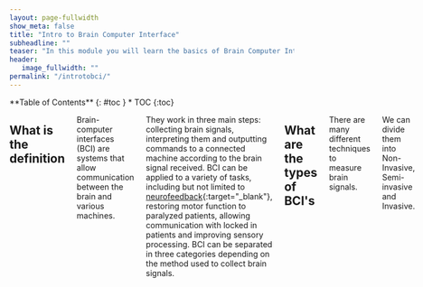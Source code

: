 ```yaml
---
layout: page-fullwidth
show_meta: false
title: "Intro to Brain Computer Interface"
subheadline: ""
teaser: "In this module you will learn the basics of Brain Computer Interface. You will read an introduction to the different technologies available, the main components and steps required for BCI, the safety and ethical issues and an overview about the future of the field."
header:
   image_fullwidth: ""
permalink: "/introtobci/"
---
```

<div class="row">
<div class="medium-4 medium-push-8 columns" markdown="1">
<div class="panel radius" markdown="1">
**Table of Contents**
{: #toc }
*  TOC
{:toc}
</div>
</div><!-- /.medium-4.columns -->


<div class="medium-8 medium-pull-4 columns" markdown="1">


## What is the definition

Brain-computer interfaces (BCI) are systems that allow communication between the brain and various machines. 

They work in three main steps: collecting brain signals, interpreting them and outputting commands to a connected machine according to the brain signal received. 
BCI can be applied to a variety of tasks, including but not limited to [neurofeedback](https://en.wikipedia.org/wiki/Neurofeedback){:target="_blank"}, restoring motor function to paralyzed patients, allowing communication with locked in patients and improving sensory processing. BCI can be separated in three categories depending on the method used to collect brain signals. 


## What are  the types of BCI's
There are many different techniques to measure brain signals.

We can divide them into Non-Invasive, Semi-invasive and Invasive.

|  |  |  |
| ------ | ----------- | ---- |
| **Non-invasive**   | The sensors are placed on the scalp to measure the electrical potentials produced by the brain (EEG) or the magnetic field (MEG). | ![Emotiv headset](../images/introtobci/emotiv_epoc_large.jpg) |
| **Semi-invasive** | The electrodes are placed on the exposed surface of the brain(ECoG).| ![EcoG](../images/introtobci/ecog.png) |
| **Invasive**    | The micro-electrodes are placed directly into the cortex, measuring the activity of a single neuron. | ![Utah Array](../images/introtobci/Utah_array.jpg) |

The following image shows the different layers of the brain and where the signal is taken from.

![Layers of the Brain and Signal Source](../images/introtobci/layers.png)

**Non-invasive**: the EEG signal is taken placing electrodes on the scalp, so on the most external part.

**Semi-invasive**: the ECoG signal is taken from electrodes placed in the dura or in the arachnoid.

**Invasive**: the Intraparenchymal signal is taken directly implanting electrodes in the cortex.


### Invasive

Invasive types of BCI are implanted directly into the brain during a neurosurgery.
There are **single unit** BCIs, which detect the signal from a single area of brain cells, and **multiunit** BCIs which detect from multiple areas. 
Electrodes have different lengths, for example, up to 1.5 mm (Utah, Blackrock Microsystems) or 10 mm (FMA, MicroProbes) in a MEA [(1)](#references) . 
The quality of the signal is the highest, but the procedure has several problematics, as for example the risk of forming scar tissues. The body reacts to the foreign object and builds the scar around the electrodes, which cause deterioration in the signal. Because neurosurgery can be a risky and expensive process, the target of invasive BCI are mainly blind and paralyzed patients.

### Semi-Invasive
#### ECoG
Electrocorticography uses electrodes placed on the exposed surface of the brain to measure electrical activity from the cerebral cortex. It has been used for the first time in the 1950s at the Montreal Neurological Institute.
It is called semi-invasive but it still requires a craniotomy to implant the electrodes. For this reason it is used only when surgery is necessary for medical reasons (epilepsy for example).

The electrodes may be placed outside the dura mater (epidural) or under the dura mater (subdural).
The strip or grid electrodes covers a large area of the cortex (from 4 to 256 electrodes)[(2)](#references), allowing a diverse range of cognitive studies.

![EcoG](../images/introtobci/ecog1.jpg)

*In the image: MRI reconstruction of the patient’s brain with electrodes overlaid (red: grid array; blue: strip arrays) to allow precise matching of neurophysiological activity to neuroanatomical structures (Image from: Yang et al., Neuroimage, 2012)*

![EcoG](../images/introtobci/ecog.png)
[(3)](#references)

The positive characteristics of ECoG are:

*         high spatial resolution and signal fidelity
*         resistance to noise
*         lower clinical risk and Robustness over long recording period[1]
*         higher amplitude


**Spatial resolution**

A benefit of the ECoG over EEG, is that the spatial resolution is much higher because the signal doesn’t have to travel to reach the scalp. The spatial resolution in ECoG is tenths of millimeters, while it is centimeters in EEG [(4)](#references).

---------------------------------------------------------------------------------------------------------------------
What do we mean by spatial resolution?
We can take, as an analogy, the clarity of an image.
A picture with a higher spatial resolution is “clearer”; in other words, it looks more precise because it is composed of more pixels per inch, showing more details. A picture with lower spatial resolution appears less clear, or more blurry because it is composed of fewer pixels per inch.
Better spatial resolution allows us to understand with better precision where the signal is coming from. In the case of EEG, when the electrical signal travels through the skull, it is attenuated due to the low conductivity of the bones.
---------------------------------------------------------------------------------------------------------------------

**Resistance to noise**

ECoG signal is not impacted by noise and artifacts as for example EMG (electromyographic - caused by muscles movements) and EOG (electrooculographic - caused by eyes movements)

**Lower clinical risk**

The electrode arrays doesn’t need to penetrate into the cortex, which makes it safer than invasive recording [(4)](#references)

**Higher amplitude**

ECoG recordings are 50–100 µV maximum versus 10–20 µV

**In BCI**

There have been different studies about the use of ECoG in BCI, but they are all limited to cases where surgery was needed to remove an epileptic focus.

In one study [(5)](#references) for example, the researcher used ECoG to control a computer cursor in two dimensions.
Five patients, in preparation of surgery for epilepsy, had a subdural array of electrodes implanted for 7-14 days.  After a short training of less than 30 minutes, the patients have been able to control a cursor in two dimensions, with an average success rate of 53-73%.



### Non Invasive


In the following section we will review briefly the main non-invasive techniques.
There are several non-invasive techniques used to study the brain, where EEG is the most common used because of the cost and hardware portability.

*     MEG magnetoencephalography
*     PET positron emission tomography
*     fMRI functional magnetic resonance imaging
*     fNIRS near-infrared spectroscopy
*     EEG Electroencephalography

In the following image is possible to see the different brain imaging techniques, compared by spatial and temporal resolution:

![brainImagineTecniques](../images/introtobci/brainimaging.png)

### MEG
**magnetoencephalography**


**What is it?**

From Wikipedia *“is a functional neuroimaging technique for mapping brain activity by recording magnetic fields produced by electrical currents occurring naturally in the brain, using very sensitive magnetometers.“*

![MEG](../images/introtobci/MEG.png)

In the image: MEG scanner with patient from National Institute of Mental Health [(6)](#references)

**How does it work?**

MEG measures the magnetic field caused by the currents in the brain, and it offers a better spatial resolution compared to EEG [(7)](#references). Why? Because magnetic fields suffer far less than electric fields from the spatial blurring effect of the skull and intracerebral fluid [(8)](#references).
*“MEG is maximally sensitive to tangential sources and has low sensitivity to radial sources”
“MEG is better than EEG at detecting high-frequency activity (e.g., above 60 Hz). This is
because magnetic fields pass through the skull and scalp, whereas the electrical fields are
volume conducted through these tissues, which decreases signal-to-noise ratio at higher
frequencies.”*



### PET
**positron emission tomography**


**What is it?**
PET is a nuclear imaging technique used in medicine to observe different processes, such as blood flow, metabolism, neurotransmitters, happening  in the body.

![PET](../images/introtobci/PET.png)
*“This image shows a picture taken from a typical PET facility equipped with an ECAT Exact HR+ PET scanner. PET scanners such as this are steadily being replaced by systems that combine both PET and CT scanners into a single PET/CT imaging device.” [(9)](#references)*

**How does it work?**

A small amount of radioactive material, called radiotracer, is injected in the bloodstream to reach the brain. In the case of the brain, the radiotracer get attached to the glucose and creates a radionuclide called fluorodeoxyglucose (FDG) [(10)](#references). The brain uses glucose and it will show different levels based on the level activity of the different regions.
The images of the PET scan are multicolored, where areas with more activities are in warmer colors as yellow and red. PET scans of the brain are used often to detect illnesses as cancer or others.

![PET](../images/introtobci/PET2.png)

*PET scan of a normal human brain*

### fMRI
**functional magnetic resonance imaging**


**What is?**

*Functional magnetic resonance imaging or functional MRI (fMRI) is a functional neuroimaging procedure using MRI technology that measures brain activity by detecting changes associated with blood flow.[1][2] This technique relies on the fact that cerebral blood flow and neuronal activation are coupled. When an area of the brain is in use, blood flow to that region also increases.* [(11)](#references)

fMRI has been developed in the 1990s. It is a non-invasive and safe technique, it doesn’t use radiation, it’s easy to use and it has excellent spatial and good temporal resolution. [(12)](#references)

![FMRI](../images/introtobci/fmri.png)

**How does it work?**

In the brain, haemoglobin in capillary red blood cells delivers oxygen to the neurons. Activity causes more demand for oxygen, which leads to an increase of blood flow.
The magnetic characteristics of haemoglobin change if it is or not oxygenated. This difference allows the MRI machine, which is a cylindrical tube with a powerful electro-magnet, to detect which areas of the brain are active in a specific moment.

![FMRI](../images/introtobci/fmri2.png)
*fMRI images from a study showing parts of the brain lighting up on seeing houses and other parts on seeing faces. The 'r' values are correlations, with higher positive or negative values indicating a better match.*

### fNIRS
**near-infrared spectroscopy**

**What is?**

Functional Near-Infrared Spectroscopy (fNIR or fNIRS), is the use of NIRS (near-infrared spectroscopy) for the purpose of functional neuroimaging. Using fNIR, brain activity is measured through hemodynamic responses associated with neuron behaviour. [(13)](#references)

An optical technique to measure localized cortical brain activity [(14)](#references)

**How does it work?**

fNIRS measures the changes in blood flow as fMRI, but using a different technique, infrared light vs magnetic field.
![FNIRS](../images/introtobci/fnirs.png)

*In the image: fNIRS during table-tennis experiment* [(15)](#references)

When a task begins there is consumption of oxygen, as the complexity increases, also the request for oxygen increases. fMRI measures how much oxygen is consumed. fNIRS measures also how much oxygen is available in the area (overshot).

Still, the temporal quality of fNIRS is not as good as EEG. fNIRS takes 10 samples per second, which is trumped by EEG’s 500 to 1000 samples per second. And the spatial resolution is not as good as fMRI. For example, fMRI can image subcortical brain regions, while fNIRS cannot analyze past the cortex, unable to capture any subcortical activation. Indeed, many researchers who presented their fNIRS at SfN are using the instrument as a supplement to their EEG or fMRI data. [(16)](#references)

Benefits:
* Non-invasive
* Portable
* Accessible
* Less sensible to artifacts compared to fMRI and EEG

Has a temporal resolution more similar to EEG
fMRI may record one sample per 2 seconds, fNIRS can record 10 samples per 1 second. [(17)](#references)

fNIRS better spatial resolution than EEG and better temporal resolution than fMRI

### EEG


**Definition**

EEG provides the recording of electrical activity of the brain from the surface of the scalp.

**How does it work?**

Electrodes are placed on the scalp to pickup the electrical current generated by the brain.

![neuron](../images/introtobci/neuron.png)

When firing, a neuron forms a dipole, with a lower voltage at synapses and higher voltage at the axon.
If it’s an inhibitory neuron, the dipole is flipped, with lower voltage at axon and higher voltage at the synapses.
What causes this voltage shift inside  a neuron?
Na+ channels open on along the dendrite, causing a flood of positive electrons, this positive charge moves down the axon, opening more sodium channels, and causing an electric charge to carry down the axon, discharging at the synapse, releasing neurotransmitters along with it.
When groups of neurons fire together, they provide enough signal for us to measure from the scalp.
We _only_ able to measure clusters of neurons using EEG (about the size of a quarter in diameter).

Advantages: it is portable, it can fit into a small suitcase (vs MEG which requires special built rooms). Lab grade EEG systems may be expensive, but they are cheaper than other BCI methods. In recent years an increasing number of commercial EEG systems have been released.

EEG data contains rhythmic activity, which reflects neural oscillations.
Oscillations are described by frequency, power and phase.
Oscillations occur at specific frequencies (i.e., at a certain rate). These include delta, theta, alpha, beta, and gamma. Research has found associations between these rhythms and different brain states. For example, commercial EEG headsets - often used for purposes such as meditation - typically measure the amount of brain activity that occurs in the alpha frequency.

**Spatial resolution**

The spatial resolution of EEG is determined by the number of electrodes used.
In research, when higher spatial resolution is desired, typically at least 32 electrodes are used, up to 256.
In general, spatial resolution for EEG is low (e.g., compared to ECoG and fMRI) because the signal needs to travel through different layers up to the skull. The resolution, however, can be improved using certain types of filters or by combining EEG with other tools (e.g., fMRI).
(image of the electrodes placement..)

More electrodes cost more in time (e.g., setup), bandwidth (for data collection and analysis), and money (for material). Commercial headsets often use fewer electrodes because high spatial resolution (i.e., localizing the precise brain regions generating a signal) is not necessarily needed.

*“The spatial precision of EEG is fairly low but can be improved by spatial filters such as
the surface Laplacian or adaptive source-space-imaging techniques”*

Also spatial accuracy is low, because the activity registered by an electrode is the mixture of different signals generated by different brain regions, close and distant from the one placed under the electrode.
Microscopic scale (less than a few cubic millimeters) = invisible to EEG, potentials are not powerful enough to reach the scalp.
Mesoscopic scale (patches of cortex of several cubic millimeters to a few cubic centimeters) = can be detected with EEG but using more than 64 electrodes and spatial filtering techniques.
Macroscopic scale (large region of cortex of many cubic centimeters) = easily measurable with EEG

**Time resolution**

EEG benefit is its excellent time resolution. It is possible to take thousand of snapshots of electrical activity across different sensors in a single second.
In EEG is possible to use multiple electrodes, up to 500, based on the experiment. They are used mounted on caps to allow collecting the data from the same scalp region.

**Comparison**

BCI can use any type of brain imaging. These include fMRI, PET, and NIRS, which rely on changes in blood flow (i.e., hemodynamic response), and MEG and EEG, which measure the brain’s magnetic and electrical activity, respectively. While the spatial resolution of fMRI and NIRS are high, they have poor temporal resolution; MEG and PET have high spatial and temporal resolution; EEG has low spatial but high temporal resolution. Currently, fMRI and MEG rely on expensive, bulky equipment; PET requires the injection of a radioactive substance into the bloodstream. Thus, methods relying on NIRS and, in particular, EEG, are most commonly used.


## Components
### Brain activity

The nervous system is composed by two main parts: the central nervous system and the peripheral nervous system.
The brain is the main organ of the central nervous system and it  contains about 100 billions of neurons and trillions of cells called glia.
The brain is composed by three major parts: the cerebrum (or cortex), the cerebellum (or little brain) and the brain stem.
![parts of the brain](../images/introtobci/partsofthebrain.png) [(18)](#references)

The cerebral cortex (or cerebrum) is divided into four main sections called lobes:
Frontal lobe, parietal lobe, temporal lobe and occipital lobe.

![lobes](../images/introtobci/lobes.png) [(19)](#references)

The brain is constantly generating electric signals.
The skull and skin of the head are very good electrical insulators though, making difficult to record from individual neurons.
But when a big number of neurons do the same thing at the same time, it is possible to see the activity with electrodes placed on the surface of the scalp.

* Nerve cells -> respond to stimuli and transmit information over long distances

	Are composed by:
   * Axons -> long cylinder which transmits an electrical impulse and can be several meters long in vertebrates. In humans from a percentage of a millimetre to more than a metre. Axonal transport system for delivering proteins
   * Dendrites -> are connected to axons or dendrites of other cells - receives impulses from other nerves or relay the signals to other nerves.
   * Cell bodies -> single nucleus and contains most of the nerve cell metabolism

* Glia cells - Located between neurons

![structure of a neuron](../images/introtobci/neuronestructure.png) [(20)](#references)

In the human brain, each nerve is connected to approximately 10 000 other nerves, mostly through dendritic connections. [(21)](#references)

When the neurons communicate, currents occurs: an electrical signal is transmitted along an axon or a dendrite. The electrical signal at the end of the axon is converted into a chemical signal and the axon releases chemical messengers called neurotransmitters. The neurotransmitters travel through the synapse to the dendrite and are converted back to electrical signals.

Where a current is leaving, there is a positive polarity, where a current is entering a negative polarity. These currents, called primary currents, are embedded in the brain tissue and brain liquor and reach the skull and scalp. The voltage differences at the scalp can be picked up by EEG electrodes. The main signals generating in the EEG are voltage gradients along dendrites in the upper cortical layers. To have a measurable signal, thousands of parallely oriented neighbouring dendrites have to be active synchronously. [(22)](#references)
The signals possible to measure through EEG are:

1) Action potentials along the axons connecting neurons

2) currents through the synaptic clefts connecting axons with neurons/dendrites

3) currents along dendrites from synapses to the soma of neurons
[(23)](#references)


### Signal acquisition


In the case of EEG-BCI, the electric potential of the brain activity is measured through electrodes placed on the scalp.
Electrodes are metal discs placed on the scap in positions measured using the International 10/20 system.

There are two main types of electrodes:

**Wet** - using saline solution of gel. Conductivity is increased because the electrical distance is minimized. The majority are made of stainless steel, tin, gold or silver and which are covered with a silver chloride coating.

![electrodes](../images/introtobci/wetelectrodes.png)
*In the image, gold coated EEG electrodes*

**Dry** - more convenient and easier to use, but can lose higher frequencies
Photo - more info

To help the position, as many electrodes are required -> cap

EEG is reliable for real-time applications as it can take measurements every thousandths of a second.
EEG problem is noise. Being the electrodes placed on the scalp, there are layers in between, plus background noise and muscles.

**HOW EEG ACQUISITION WORKS?**

EEG measures the electric activity happening in the brain. What is recorded is the voltage difference between minimum 2 electrodes. The EEG needs to be recorded simultaneously from multiple electrodes, in order to interpret ERP.
During synaptic excitation of the dendrites in the neurons, electric currents are generated and picked up by the EEG.
Because the signal detected is poor, being the electrodes far from the neurons and having the signal to travel through bones and skull, to record the electric flow is then required an amplifier.

**What is needed?**

* Electrodes - usually made of silver chloride
* Amplifiers
* A/D converters
* Recording Device

*“The electrodes acquire the signal from the scalp, the amplifiers process the analog signal to enlarge the amplitude of the EEG signals so that the A/D converter can digitalize the signal in a more accurate way. Finally, the recording device, which may be a personal computer or similar, stores, and displays the data.”* [(24)](#references)

**Electrodes**

As previously introduced, different types of electrodes are available to use in EEG, such as: disposable (dry or wet), reusable disc electrodes (gold, silver, stainless steel or tin), headbands and electrodes caps (such as the consumer ones), saline-based electrodes, needle electrodes [(25)](#references) .
In the 1958 a standard system of electrodes placement had been developed, where the head is divided in proportional distances (Jasper, 1958).

![10/20 system for EEG](../images/introtobci/1020system.png)
*In the image: electrode locations of International 10-20 system for EEG (electroencephalography) recording* [(26)](#references)

The minimal configuration is composed by three electrodes: active electrode, reference electrode and ground electrode. The EEG measures the potential difference over time between signal or active electrode and the reference electrode. It is very difficult to get a reference where no electrical activity from the brain is present. Usually it is located on the mastoid, ear lobes or tip of the nose. The ground electrode is used to measure the differential voltage between the active and the reference points.

**Amplifier**

The signal picked up by the electrodes is far away and attenuated by the different layers it has to travel. For this reason an amplifier is needed to bring the microvolts to a range that can be digitized. The signal is sent to an amplifier through a cable measuring 1-2 metres. Unfortunately the cables can act as antenna and pickup signals, which would interfere with the EEG signal and cause noise to be amplified. Some “active” electrodes include a small pre-amplifier within the electrode, to avoid this noise interference. Unfortunately they are quite large and expensive and might not be appropriate in some situations. [(27)](#references)

**A/D converters**

The A/D converter will convert the amplified signal from analog to digital form. The bandwidth for EEG signals is limited to approximately 100Hz, making 200Hz enough for sampling EEG signals.

**Recording device**

It can be a computer or similar device, which will record, store and display the converted signal.


### Preprocessing

The raw EEG data is often not clean because affected by noise and artifacts.
There are four main sources of noise and artifacts, which are:

1. EEG equipment
2. Electrical interference external to the subject and recording system
3. The leads and electrodes
4. The subject: electrical activity from the heart, eye blinking, eyeball movements, muscles movements in general. [(29)](#references)

Eye blinking are very clear in frontal and occipital recordings, while ECGs (from the heart electrical activity) on the occipital electrodes. *“A movement of the eyeball and the eyelids causes a change in the potential field because of the existing potential difference of about 100mV between the cornea and the retina” [(30)](#references)*


The preprocessing step helps to clean the data from the noise and artifacts.
There are different methods and different steps in preprocessing.
Often for example, filters are applied to the data. To remove the DC components of the signal and the drifts are employed high-pass filters, where usually a frequency cut-off of 1Hz is enough. Often also low pass filters can be applied to remove the high frequencies of the signal, because in EEG usually frequencies over 90Hz are not studied. Other methods are used to remove artefacts as the eyeball movements or eye blinking.

After different steps of pre-processing, when the signal is clean from most of the artifacts and noise, the recording is cut in epoch of few seconds: this allows us to have a large number of features from a single EEG recording, and to use them for statistics or to apply classifiers, as we will see in the next sections. [(31)](#references)

### Feature Extraction


The next step is feature extraction: the analysis of the signal and extraction of information.
As the EEG signal is very complex, it is impossible to find meaningful information just looking at it. It is needed then to apply processing algorithms which allows to find content (such as a person’s intent, for example) which would be hidden at a naked eye.
There are many methods for feature extraction, some of them are:
Band powers (BP)
Cross-correlation between EEG band powers
frequency representation (FR)
time-frequency representation (TFR)
Hjorth parameters, parametric modelling
inverse model
and specific techniques used for P300 and VEP such as Peak picking (PP) and Slow cortical potentials calculation (SCPs) [(32)](#references)

### Classification

Another step which can be applied to the signal, now mostly clean from artifacts, is to apply  classification algorithms. Using machine learning techniques it is possible to train a classifier to recognize which features, for example, belongs to one or another class.mathematical
Again, the classification helps to find out which kind of mental task the subject is performing (Ochoa, 2002)

### Translation

After the signal has been classified, the result is passed to the feature translation algorithm. At this point the features need to be translated in the corresponding action required. “For example, a P3 potential could be translated into the selection of the letter that evoked it”
So, in this case, the algorithm will send a command to the feedback device, to select the letter.

### Feedback device

The feedback device receives the command from the translation step. For example it can be the computer, where the signal will be used to move a cursor, or it could be a robotic arm where the data are used to allow movement.


## Applications

## Examples

## Limitations

The current status of BCI has still many limitations to be overcome:

**Hardware / Software**
The first problem is the signal acquisition hardware.
Regarding EEG, the sensors still have acquisition limits. As we have seen, the signal travels distance before being acquired by the EEG machine, and the noise and artefacts are causing important problems. EEG must achieve a good performance in all environments. Reliable electrodes are necessary. The technology must be able to be reliable despite the noise generated by devices, as many BCI are targeted to ill patients, which are often surrounded by many electronic equipments. [(33)](#references)

The best signal we have seen is the one acquired through invasive technology. But the invasive BCIs suffer as well of many limitations. First of all they are implanted only in a small amount of patients which requires surgery for other reasons. There are ethical issues involved with invasive technology (? check ethical section ?). The problems to overcome are complex: the system need to be safe and remain intact, functional and reliable for decades. The safety long term must be demonstrated, as the implant could potentially open the way to infections or be rejected by the body. The implant must have external elements that are robust, comfortable, convenient, and unobtrusive; and interfaces easily with high-performance applications. And safe. [(34)](#references)
When used to study the brain, invasive technology might not have the best models, being implanted in patients with problems or injuries which does not make them the ideal candidates.
BCI validation and dissemination
Reliability [(35)](#references)

**Current understanding of biological signals and Variability**

The problem is that is difficult to decode the signal or it requires months of training and it’s different for each person - not standard. The variability of signal features causes a need for adaptive BCI algorithms for proper function;
Despite the known basic rules of BCIs' selection and adjustment, it is still unclear why some BCI paradigms or features are effective with some patients, and some not. Research on so called “BCI demographic assessment”, i. e. how many people and which people may use a particular kind of BCI, was partly (in the area of steady-state visual evoked potentials – SSVEP-based BCI) provided by Allison et al. (Allison et al., 2010) and Volosyak et al. [(36)](#references)



## Ethics

Emerging technologies and brain computer interfaces raise many ethical concerns that are being addressed by the neuroscience community.
The problems touch different topics, such as managing patient expectations, the concept of personal identity, and the validity of informed consent and so on.

**Informed consent**
One important ethical issue related to medical application of BCI, is around getting an informed consent from the patients. Often BCI research is carried out with patients affected by debilitating issues, such as locked in syndrome or different degree of strokes. It is important to recognize if the consent obtained is fully informed or affected by the disability.

**Setting patients expectations**
W. Glannon highlighted how patients and their relatives might have expectations surrounding BMI technologies that might not be met. Different reasons might affect the ability or not of BCI to work, such as cognitive capacity or level of disability of the subject. The risk of the technology not working could cause significant distress to the patients, outweighing the possible benefits.

**Risks vs benefits**
Some specific technologies, such as implantable devices, might pose risks for the patient health. It is an important ethical problem to address/

**Privacy**
The theory of being able to read minds, have a profound impact on the concept of personal identity and privacy. Even if the technology is still far from being able to read the thoughts of a person, it is important to start considering the ethical implications. If such a machine will be developed, how the data will be transmitted and stored? How the person could keep full ownership and avoid hackers or other person accessing “his thoughts”?

**Legal Implications**
Brain computer interface is often used with paralyzed people to help them in re-gain movements using prosthetic limbs. Some researchers questioned who would have the responsibility in case an accident happened using such methods. How would be possible to distinguish a voluntary action from a malfunction of the system?
In addition, the ability to make communicate seriously ill patients might raise the question if their answers can be considered an informed consent given their status.

**Impact on society**
Considering the possibility of BCI to increase mental ability, joining with Artificial Intelligence (as for example in Elon Musk plan). We question ourselves if athletes with prosthetic limbs should compete with the others, at the same time if the BCI improves cognition, we would have a similar issue.

## Safety

## Future of the field

Neuroelectrical activity was detected first by Hans Berger in 1924 and recorded in EEG. In the 70s the Defence Advanced Research project Agency started to explore brain communication using EEGm, and in 1976 UCLA’s Brain Computer Interface Laboratory provided evidence that evoked potentials could be used to control a cursor. In the same year Jacques J. Vidal creates the term BCI. In the last 50 years the field had been evolving at a fast pace. Few important milestones:

* 1998: First (invasive, non-EEG) implant in the human brain that produces high quality signals
* 1999: BCI is used to aid a quadriplegic for limited hand movement
* 2002: Monkeys are trained to control a computer cursor
* 2003: First BCI game is demonstrated to the public (BrainGate)
* 2005: Monkey brain controls a robotic arm
* 2008: Voiceless phone calls are demonstrated (The Audeo – TI developers conference)
* 2014 Direct brain-to-brain communication achieved by transmitting EEG signals over the internet
[(37)](#references)

These advancements show that BCI is a dynamic and growing field. As it is a multidisciplinary field, the evolution is affected by different factors, as new hardware, new machine learning / mathematical theories, advancements in AI and robotics, new discoveries in medicine and neuroscience, etc etc
In general the field of BCI has always been limited to the academic world or medical field. Recently new startups joined the study, seeking the enhancement of human capabilities: Facebook, Neuralink, Kernel.

**Facebook**

Facebook started hiring Brain Computer Interface Engineers and neural imaging engineers in April 2017, to work on a 2 year B8 project using machine learning and neuroimaging. The plan is to use optical imaging for scanning the brain to detect the speaking in the head and translate it into text. Facebook’s goal is to allow people to type 100 words per minute, which is faster than typing on a phone (and could allow also to people which cannot type?). The following post appeared on Zuckeberg’s timeline:

![facebook](../images/introtobci/facebook.png)


Facebook is collaborating with UC San Francisco, UC Berkeley, Johns Hopkins Medicine, Johns Hopkins University’s Applied Physics Laboratory and Washington University School of Medicine in St. Louis on this project. It is building hardware and software to mimic the cochlea in the ear which translates sound in specific frequencies for the brain. In the tests performed they have been able to use a vocabulary of 9 words to be hard through the skin.

**Neuralink**

Elon Musk’s Neuralink was publicly launched in March 2017.
The announcement was made the day after Facebook announced its BCI project. Elon Musk has referred few times to a “neural lace”, an AI layer which would augment human brain’s abilities. In a detailed report on the website Wait but why, they refer to it as a “Wizard Hat”.  It would be a “third layer” which would complement the other two: the limbic system and the cortex. The main idea of its creator is to build implantable devices to help humans keeping up with the raise of Artificial intelligence. In the beginnings the implants could be used to study the brain and to help in treating disease as depression or epilepsy.  Implantable electrodes would allow a much better quality than EEG, but the invasive technology raises many concerns. Implantable devices need to be safe, also in the long term, biocompatible have a wireless form of communication which would not degrade with time, the power problem need to be solved and Musk would needs to find volunteers for the experiments. Also Musk is talking about “one million simultaneously recorded neurons”, which is a huge number compared to the roughly maximum of 200 electrodes placed in current experiments. In a statement, the CEO of Neuralink said that “For a meaningful partial brain interface, I think we’re roughly four or five years away.”

**Kernel**

For Kernel as well the final goal is to allow humans to coexist and co-evolve with machines. Its founder, Bryan Johnson, invested $100 million to develop brain implants.  The focus will be first on medical applications, trying to understand better the brain, to move in the future toward augmenting it to make human smarter and healthier. Kernel promised to improve neurodegenerative diseases, a big claim as so far, brain implants had been using only in paraplegic people and for medical trials. [(38)](#references) They are developing hardware and software at the moment to treat people with Parkinsons disease and the company has at the moment about 20 employees.

## References  
1. Waldert, S. 2016. *Invasive vs. Non-Invasive Neuronal Signals for Brain-Machine Interfaces: Will One Prevail?* Available from: https://www.ncbi.nlm.nih.gov/pmc/articles/PMC4921501/

2. Mesgarani, N; Chang, EF. 2012. *Selective cortical representation of attended speaker in multi-talker speech perception*. Nature. 485 (7397): 233–6. doi:10.1038/nature11020.

3. Blausen.com staff (2014). *Medical gallery of Blausen Medical 2014*. WikiJournal of Medicine 1 (2). DOI:10.15347/wjm/2014.010. ISSN 2002-4436. - Own work

4. Leuthardt, E. C. et al. 2004. *A brain–computer interface using electrocorticographic signals in humans*. Journal of Neural Engineering, Volume 1, Number 2. Available from: http://iopscience.iop.org/article/10.1088/1741-2560/1/2/001/meta;jsessionid=E687A7B4A1215A8655C2DF6429F87A05.c2.iopscience.cld.iop.org

5. Schalk, G. et al. 2008. *Two-dimensional movement control using electrocorticographic signals in humans.* Journal of Neural Engineering, Volume 5, Number 1. Available from: http://iopscience.iop.org/article/10.1088/1741-2560/5/1/008/meta

6. MEG scanner with patient from National Institute of Mental Health. By Unknown NIMH author [Public domain], via Wikimedia Commons. Available from: https://en.wikipedia.org/wiki/Magnetoencephalography#/media/File:NIMH_MEG.jpg

7. Peter T. Lin, Kartikeya Sharma, Tom Holroyd, Harsha Battapady,
Ding-Yu Fei and Ou Bai (2013). A High Performance MEG Based BCI Using Single Trial Detection of Human Movement Intention, Functional Brain Mapping and the Endeavor to Understand the Working Brain, Dr. Francesco Signorelli (Ed.), InTech, DOI: 10.5772/54550. Available from: https://www.intechopen.com/books/functional-brain-mapping-and-the-endeavor-to-understand-the-working-brain/a-high-performance-meg-based-bci-using-single-trial-detection-of-human-movement-intention

8. Navin Lal, Thomas & al. A Brain Computer Interface with Online Feedback based on
Magnetoencephalography. Available from: http://www.machinelearning.org/proceedings/icml2005/papers/059_BrainComputer_LalEtAl.pdf

9. By Jens Maus (http://jens-maus.de/) - Own work, Public Domain, https://commons.wikimedia.org/w/index.php?curid=404712

10. Positron Emission Tomography (PET Scan). Available from: http://www.hopkinsmedicine.org/healthlibrary/test_procedures/neurological/positron_emission_tomography_pet_scan_92,p07654/

11. Wikipedia. Functional magnetic resonance imaging. Available from: https://en.wikipedia.org/wiki/Functional_magnetic_resonance_imaging.

12. Introduction to FMRI. Available from: https://www.ndcn.ox.ac.uk/divisions/fmrib/what-is-fmri/introduction-to-fmri

13. Wikipedia. Functional near-infrared spectroscopy. Available from: https://en.wikipedia.org/wiki/Functional_near-infrared_spectroscopy

14. Coyle, S., Ward, T. E., Markham, C. 2007. Brain–computer interface using a simplified functional near-infrared spectroscopy system. Available from: http://iopscience.iop.org/article/10.1088/1741-2560/4/3/007/pdf;jsessionid=7AEE10C6243EA9643C6DECB3555DAA24.ip-10-40-1-105

15. https://www.youtube.com/watch?v=me8kxvOuq40

16. fNIRS: The In-Between for Brain Activity in Real-World Settings. Available from: https://www.cogneurosociety.org/fnirs_wan/

17. fNIRS: The In-Between for Brain Activity in Real-World Settings. Available from: https://www.cogneurosociety.org/fnirs_wan/

18. Image available from: http://3.bp.blogspot.com/_TnLZz2ZDDxM/SsG-AuitJyI/AAAAAAAAAKA/BRZpWh3UrCc/s320/Brain_parts.gif

19. Wikipedia. Lobes of the brain. Available from: https://en.wikipedia.org/wiki/Lobes_of_the_brain

20. Neurons & glial cells. Available from: https://training.seer.cancer.gov/brain/tumors/anatomy/neurons.html

21. Sanei, S. (2013). Adaptive Processing of Brain Signals. Somerset: John Wiley & Sons, Incorporated. Retrieved from 30
http://ebookcentral.proquest.com/lib/dcu/detail.action?docID=1207774

22. Introduction to EEG and MEG. http://imaging.mrc-cbu.cam.ac.uk/meg/IntroEEGMEG#signalgeneration

23. Introduction to EEG and MEG. http://imaging.mrc-cbu.cam.ac.uk/meg/IntroEEGMEG#signalgeneration

24. Nicolas-Alonso, L. F., & Gomez-Gil, J. (2012). Brain Computer Interfaces, a Review. Sensors (Basel, Switzerland), 12(2), 1211–1279. http://doi.org/10.3390/s120201211

25. Sanei, S. 2013. Adaptive Processing of Brain Signals. John Wiley & Sons, Incorporated.

26. Wikimedia. https://commons.wikimedia.org/wiki/File:21_electrodes_of_International_10-20_system_for_EEG.svg

27. Tavakoli, P., Campbell, K. The recording and quantification of event-related potentials: I. stimulus presentation and data acquisition.

28.

29. Ochoa, J., 2002. EEG Signal Classification for Brain Computer Interface Applications.

30. Ochoa, J., 2002. EEG Signal Classification for Brain Computer Interface Applications.

31. Riera, A. EEG Signal Processing for Dummies. Available from: http://neuroelectrics.hs-sites.com/blog/bid/245833/EEG-Signal-Processing-for-Dummies?utm_content=10498748&utm_medium=social&utm_source=googleplus

32. Tarik Al-ani and Dalila Trad (2010). Signal Processing and Classification Approaches for Brain-Computer Interface, Intelligent and Biosensors, Vernon S. Somerset (Ed.), InTech, DOI: 10.5772/7032. Available from: https://www.intechopen.com/books/intelligent-and-biosensors/signal-processing-and-classification-approaches-for-brain-computer-interface

33. Shih, J. J., Krusienski, D. J., & Wolpaw, J. R. (2012). Brain-Computer Interfaces in Medicine. Mayo Clinic Proceedings, 87(3), 268–279. http://doi.org/10.1016/j.mayocp.2011.12.008

34. Shih, J. J., Krusienski, D. J., & Wolpaw, J. R. (2012). Brain-Computer Interfaces in Medicine. Mayo Clinic Proceedings, 87(3), 268–279. http://doi.org/10.1016/j.mayocp.2011.12.008

35. Shih, J. J., Krusienski, D. J., & Wolpaw, J. R. (2012). Brain-Computer Interfaces in Medicine. Mayo Clinic Proceedings, 87(3), 268–279. http://doi.org/10.1016/j.mayocp.2011.12.008

36. Emerging Theory and Practice in Neuroprosthetics by Yina Guo, Ganesh Naik. Chapter 10
Brain-Computer Interfaces for Assessment and Communication in Disorders of Consciousness

37. Neurosky. 2015. What Is BCI and How Did It Evolve?. Available from: http://neurosky.com/2015/06/what-is-bci-and-how-did-it-evolve/

38. Statt, N. 2017. KERNEL IS TRYING TO HACK THE HUMAN BRAIN — BUT NEUROSCIENCE HAS A LONG WAY TO GO. Available from: https://www.theverge.com/2017/2/22/14631122/kernel-neuroscience-bryan-johnson-human-intelligence-ai-startup


</div> <!-- end of content column -->
</div> <!-- end of row -->
